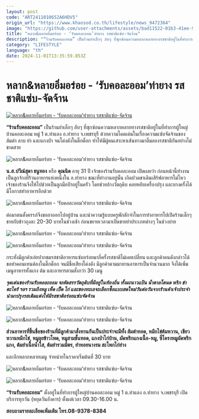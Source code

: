 ```yaml
---
layout: post
code: "ART2411010652A6HDV5"
origin_url: "https://www.khaosod.co.th/lifestyle/news_9472364"
image: "https://github.com/user-attachments/assets/bad11522-01b3-41ee-9ddf-a64e958b3f62"
title: "หลาก&หลายอิ่มอร่อย - ‘รับคอละออม’ท่ายาง รสชาติแซ่บ-จัดจ้าน"
description: "“ร้านรับคอละออม” เป็นร้านยำเล็กๆ ลับๆ ที่ซุกซ่อนความหลากหลายทางรสชาติอยู่ในที่ทำการผู้ใหญ่บ้านคอละออม หมู่ 1 ต.ท่าแลง อ.ท่ายาง จ.เพชรบุรี ด้วยความโดดเด่น"
category: "LIFESTYLE"
language: "th"
date: 2024-11-01T13:35:59.853Z
---
```


# หลาก&หลายอิ่มอร่อย - ‘รับคอละออม’ท่ายาง รสชาติแซ่บ-จัดจ้าน

[![หลาก&หลายอิ่มอร่อย - ‘รับคอละออม’ท่ายาง รสชาติแซ่บ-จัดจ้าน](https://www.khaosod.co.th/wpapp/uploads/2024/10/POK-AA-2.jpg "หลาก&หลายอิ่มอร่อย - ‘รับคอละออม’ท่ายาง รสชาติแซ่บ-จัดจ้าน")](https://www.khaosod.co.th/wpapp/uploads/2024/10/POK-AA-2.jpg)

**“ร้านรับคอละออม”** เป็นร้านยำเล็กๆ ลับๆ ที่ซุกซ่อนความหลากหลายทางรสชาติอยู่ในที่ทำการผู้ใหญ่บ้านคอละออม หมู่ 1 ต.ท่าแลง อ.ท่ายาง จ.เพชรบุรี ด้วยความโดดเด่นในเรื่องความแซ่บจัดจ้านของส้มตำ ลาบ ยำ และแกงป่า จนโด่งดังในติ๊กต็อก ทำให้มีผู้คนเสาะหาเส้นทางมาลิ้มลองรสชาติกันอย่างไม่ขาดสาย

![หลาก&หลายอิ่มอร่อย - ‘รับคอละออม’ท่ายาง รสชาติแซ่บ-จัดจ้าน](https://www.khaosod.co.th/wpapp/uploads/2024/10/7-13.jpg)

**น.ส.ปวีณ์สุดา ธนูทอง** หรือ **คุณนิด** อายุ 31 ปี เจ้าของร้านรับคอละออม เปิดเผยว่า ก่อนหน้านี้ทำงานเป็นลูกจ้างที่ร้านอาหารแห่งหนึ่งใน อ.ท่ายาง ขณะที่ทำงานอยู่นั้น เกิดปวดขาเดินเสิร์ฟอาหารไม่ไหว เจ้าของร้านจึงให้ไปช่วยเป็นลูกมือป้าอยู่ในครัว โดยช่วยล้างวัตถุดิบ คอยหยิบเครื่องปรุง และบางครั้งได้มีโอกาสทำอาหารอีกด้วย

![หลาก&หลายอิ่มอร่อย - ‘รับคอละออม’ท่ายาง รสชาติแซ่บ-จัดจ้าน](https://www.khaosod.co.th/wpapp/uploads/2024/10/8-7.jpg)

ต่อมาตนตั้งครรภ์จึงขอลาออกไปอยู่บ้าน และนำความรู้แบบครูพักลักจำในการทำอาหารไปเปิดร้านเล็กๆ ขายกับข้าวถุงละ 20-30 บาทในช่วงเช้า ก่อนขยายเวลามาเปิดขายยำประเภทต่างๆ ในช่วงบ่าย

![หลาก&หลายอิ่มอร่อย - ‘รับคอละออม’ท่ายาง รสชาติแซ่บ-จัดจ้าน](https://www.khaosod.co.th/wpapp/uploads/2024/10/1-47.jpg)

![หลาก&หลายอิ่มอร่อย - ‘รับคอละออม’ท่ายาง รสชาติแซ่บ-จัดจ้าน](https://www.khaosod.co.th/wpapp/uploads/2024/10/2-39.jpg)

กระทั่งมีลูกค้าเอ่ยปากชมรสชาติอาหารแซ่บอร่อยมากี่ครั้งรสชาติไม่เคยเปลี่ยน และลูกค้าคนดังกล่าวได้ขอทำคอนเทนต์ลงในติ๊กต็อก จนมีชื่อเสียงโด่งดัง มีลูกค้าตามมาทานอาหารเป็นจำนวนมาก จึงได้เพิ่มเมนูอาหารทั้งแกง ต้ม และอาหารตามสั่งกว่า 30 เมนู

_**จุดเด่นของร้านรับคอละออม จะคัดสรรวัตถุดิบที่มีอยู่ในท้องถิ่น ทั้งมะนาวแป้น น้ำตาลโตนด พริก ข่า ตะไคร้ ฯลฯ รวมถึงหมู เห็ด เป็ด ไก่ และของทะเลจะเลือกซื้อแบบสดใหม่วันต่อวันจากร้านค้าเจ้าประจำ นำมาปรุงรสเติมแต่งให้มีรสชาติอร่อยแซ่บจัดจ้าน**_

![หลาก&หลายอิ่มอร่อย - ‘รับคอละออม’ท่ายาง รสชาติแซ่บ-จัดจ้าน](https://www.khaosod.co.th/wpapp/uploads/2024/10/3-18.jpg)

![หลาก&หลายอิ่มอร่อย - ‘รับคอละออม’ท่ายาง รสชาติแซ่บ-จัดจ้าน](https://www.khaosod.co.th/wpapp/uploads/2024/10/4-16.jpg)

**ส่วนอาหารที่ขึ้นชื่อของร้านที่มีลูกค้ามาสั่งทานกันเป็นประจำจะมีทั้ง ส้มตำทอด, หมึกไข่ต้มหวาน, เขียวหวานหมึกไข่, หมูลุยข้าวโพด, หมูสามชั้นทอด, แกงป่าไก่บ้าน, ผัดพริกแกงเนื้อ-หมู, ซี่โครงหมูผัดพริกแกง, ต้มยำเนื้อน้ำใส, ต้มยำรวมมิตร, ยำหอยนางรม สะโพกไก่ย่าง**

และอีกหลากหลายเมนู จำหน่ายในราคาเริ่มต้นที่ 30 บาท

![หลาก&หลายอิ่มอร่อย - ‘รับคอละออม’ท่ายาง รสชาติแซ่บ-จัดจ้าน](https://www.khaosod.co.th/wpapp/uploads/2024/10/5-17.jpg)

![หลาก&หลายอิ่มอร่อย - ‘รับคอละออม’ท่ายาง รสชาติแซ่บ-จัดจ้าน](https://www.khaosod.co.th/wpapp/uploads/2024/10/6-16.jpg)

**“ร้านรับคอละออม”** ตั้งอยู่ในที่ทำการผู้ใหญ่บ้านคอละออม หมู่ 1 ต.ท่าแลง อ.ท่ายาง จ.เพชรบุรี เปิดบริการทุกวัน (หยุดวันอังคาร) ตั้งแต่เวลา 09.30-16.00 น.

**สอบถามรายละเอียดเพิ่มเติม โทร.08-9378-8384**